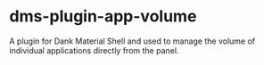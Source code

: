 # dms-plugin-app-volume
A plugin for Dank Material Shell and used to manage the volume of individual applications directly from the panel.
